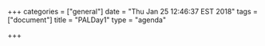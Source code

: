 +++
categories = ["general"]
date = "Thu Jan 25 12:46:37 EST 2018"
tags = ["document"]
title = "PALDay1"
type = "agenda"

+++

